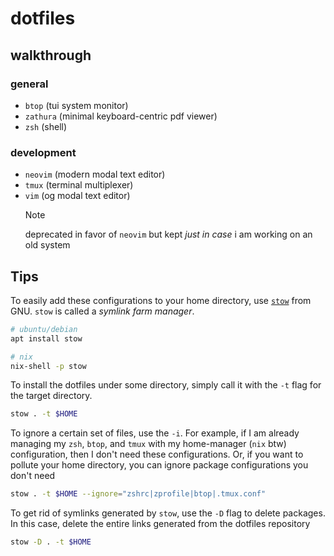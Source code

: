 # dotfiles

## walkthrough

### general

- `btop` (tui system monitor)
- `zathura` (minimal keyboard-centric pdf viewer)
- `zsh` (shell)

### development

- `neovim` (modern modal text editor)
- `tmux` (terminal multiplexer)
- `vim` (og modal text editor)
  > [!note]
  > deprecated in favor of `neovim` but kept _just in case_ i am working on an
  > old system

## Tips

To easily add these configurations to your home directory, use
[`stow`](https://www.gnu.org/software/stow/) from GNU. `stow` is called a
_symlink farm manager_.

```bash
# ubuntu/debian
apt install stow

# nix
nix-shell -p stow
```

To install the dotfiles under some directory, simply call it with the `-t` flag
for the target directory.

```bash
stow . -t $HOME
```

To ignore a certain set of files, use the `-i`. For example, if I am already
managing my `zsh`, `btop`, and `tmux` with my home-manager (`nix` btw)
configuration, then I don't need these configurations. Or, if you want to
pollute your home directory, you can ignore package configurations you don't
need

```bash
stow . -t $HOME --ignore="zshrc|zprofile|btop|.tmux.conf"
```

To get rid of symlinks generated by `stow`, use the `-D` flag to delete
packages. In this case, delete the entire links generated from the dotfiles
repository

```bash
stow -D . -t $HOME
```

